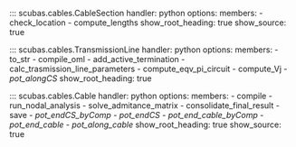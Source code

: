 <!-- 
Author(s): Shibaji Chakraborty, Xueling Shi

Disclaimer:
SCUBAS is under the MIT license found in the root directory LICENSE.md 
Everyone is permitted to copy and distribute verbatim copies of this license 
document.

This version of the MIT Public License incorporates the terms
and conditions of MIT General Public License.
-->

::: scubas.cables.CableSection
    handler: python
    options:
      members:
        - check_location
        - compute_lengths
      show_root_heading: true
      show_source: true
      
::: scubas.cables.TransmissionLine
    handler: python
    options:
      members:
        - to_str
        - compile_oml
        - add_active_termination
        - calc_trasmission_line_parameters
        - compute_eqv_pi_circuit
        - compute_Vj
        - _pot_alongCS_
      show_root_heading: true
      
::: scubas.cables.Cable
    handler: python
    options:
      members:
        - compile
        - run_nodal_analysis
        - solve_admitance_matrix
        - consolidate_final_result
        - save
        - _pot_endCS_byComp_
        - _pot_endCS_
        - _pot_end_cable_byComp_
        - _pot_end_cable_
        - _pot_along_cable_
      show_root_heading: true
      show_source: true